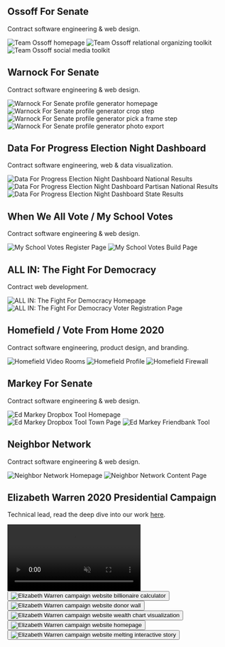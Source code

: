 ## Ossoff For Senate

Contract software engineering & web design.

<div class="container-2x__flush">
  <div class="post-gallery">
    <img class="--thirds" src="/assets/portfolio/ossoff-homepage.png" alt="Team Ossoff homepage" />
    <img class="--thirds" src="/assets/portfolio/ossoff-relational.png" alt="Team Ossoff relational organizing toolkit" />
    <img class="--thirds" src="/assets/portfolio/ossoff-media.png" alt="Team Ossoff social media toolkit" />
  </div>
</div>


## Warnock For Senate

Contract software engineering & web design.

<div class="container-2x__flush">
  <div class="post-gallery">
    <img class="--fourths" src="/assets/portfolio/warnock-profile-1.png" alt="Warnock For Senate profile generator homepage" />
    <img class="--fourths" src="/assets/portfolio/warnock-profile-2.png" alt="Warnock For Senate profile generator crop step" />
    <img class="--fourths" src="/assets/portfolio/warnock-profile-3.png" alt="Warnock For Senate profile generator pick a frame step" />
    <img class="--fourths" src="/assets/portfolio/warnock-profile-4.png" alt="Warnock For Senate profile generator photo export" />
  </div>
</div>

## Data For Progress Election Night Dashboard

Contract software engineering, web & data visualization.

<div class="container-2x__flush">
  <div class="post-gallery">
    <img class="--thirds" src="/assets/portfolio/dfp-national.png" alt="Data For Progress Election Night Dashboard National Results" />
    <img class="--center --thirds" src="/assets/portfolio/dfp-national-partisan.png" alt="Data For Progress Election Night Dashboard Partisan National Results" />
    <img class="--thirds" src="/assets/portfolio/dfp-ny.png" alt="Data For Progress Election Night Dashboard State Results" />
  </div>
</div>

## When We All Vote / My School Votes

Contract software engineering & web design.

<div class="container-2x__flush">
  <div class="post-gallery">
    <img class="--half" src="/assets/portfolio/my-school-votes.png" alt="My School Votes Register Page" />
    <img class="--half" src="/assets/portfolio/my-school-votes-build.png" alt="My School Votes Build Page" />
  </div>
</div>

## ALL IN: The Fight For Democracy

Contract web development.

<div class="container-2x__flush">
  <div class="post-gallery">
    <img class="--half" src="/assets/portfolio/all-in-top.png" alt="ALL IN: The Fight For Democracy Homepage" />
    <img class="--half" src="/assets/portfolio/all-in-register.png" alt="ALL IN: The Fight For Democracy Voter Registration Page" />
  </div>
</div>


## Homefield / Vote From Home 2020

Contract software engineering, product design, and branding.

<div class="container-2x__flush">
  <div class="post-gallery">
    <img class="--thirds" src="/assets/portfolio/homefield-chat.png" alt="Homefield Video Rooms" />
    <img class="--thirds" src="/assets/portfolio/homefield-profile.png" alt="Homefield Profile" />
    <img class="--thirds" src="/assets/portfolio/homefield-firewall.png" alt="Homefield Firewall" />
  </div>
</div>

## Markey For Senate

Contract software engineering & web design.

<div class="container-2x__flush">
  <div class="post-gallery">
    <img class="--thirds" src="/assets/portfolio/dropbox-homepage.png" alt="Ed Markey Dropbox Tool Homepage" />
    <img class="--thirds" src="/assets/portfolio/dropbox-town.png" alt="Ed Markey Dropbox Tool Town Page" />
    <img class="--thirds" src="/assets/portfolio/ed-admin.png" alt="Ed Markey Friendbank Tool" />
  </div>
</div>

## Neighbor Network

Contract software engineering & web design.

<div class="container-2x__flush">
  <div class="post-gallery">
    <img class="--half" src="/assets/portfolio/neighbor-network-homepage.png" alt="Neighbor Network Homepage" />
    <img class="--half" src="/assets/portfolio/neighbor-network-content.png" alt="Neighbor Network Content Page" />
  </div>
</div>

## Elizabeth Warren 2020 Presidential Campaign

Technical lead, read the deep dive into our work [here](/how-elizabeth-warren-dot-com-redefined-traditional-campaign-websites).

<div class="container-2x__flush">
  <div class="post-playlist" data-playlist>
    <video controls muted>
      <source src="/assets/portfolio/billionaire-calculator.mp4" type="video/mp4">
    </video>
    <button aria-label="Play billionaire calculator video" data-playlist-target="/assets/portfolio/billionaire-calculator.mp4">
      <img src="/assets/portfolio/billionaire-calculator-thumbnail.png" alt="Elizabeth Warren campaign website billionaire calculator" />
    </button>
    <button aria-label="Play donor wall video" data-playlist-target="/assets/portfolio/donor-wall.mp4">
      <img src="/assets/portfolio/donor-wall-thumbnail.png" alt="Elizabeth Warren campaign website donor wall" />
    </button>
    <button aria-label="Play wealth chart video" data-playlist-target="/assets/portfolio/wealth-chart.mp4">
      <img src="/assets/portfolio/wealth-chart-thumbnail.png" alt="Elizabeth Warren campaign website wealth chart visualization" />
    </button>
    <button aria-label="Play homepage video" data-playlist-target="/assets/portfolio/homepage.mp4">
      <img src="/assets/portfolio/homepage-thumbnail.png" alt="Elizabeth Warren campaign website homepage" />
    </button>
    <button aria-label="Play melting video" data-playlist-target="/assets/portfolio/melting.mp4">
      <img src="/assets/portfolio/melting-thumbnail.png" alt="Elizabeth Warren campaign website melting interactive story" />
    </button>
  </div>
</div>
